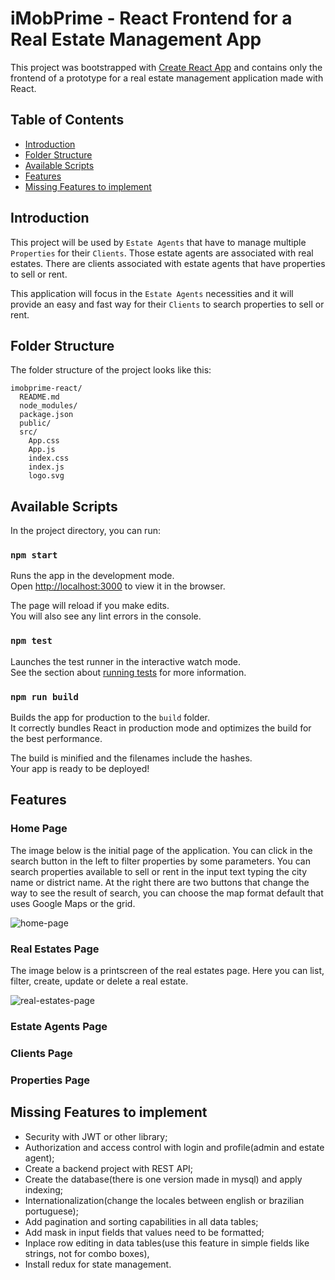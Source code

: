 
# iMobPrime - React Frontend for a Real Estate Management App

This project was bootstrapped with [Create React App](https://github.com/facebookincubator/create-react-app) and contains only the frontend of a prototype for a real estate management application made with React.

## Table of Contents

- [Introduction](#introduction)
- [Folder Structure](#folder-structure)
- [Available Scripts](#available-scripts)
- [Features](#features)
- [Missing Features to implement](#missing-features-to-implement)

## Introduction

This project will be used by `Estate Agents` that have to manage multiple `Properties` for their `Clients`. Those estate agents are associated with real estates. There are clients associated with estate agents that have properties to sell or rent.

This application will focus in the `Estate Agents` necessities and it will provide an easy and fast way for their `Clients` to search properties to sell or rent.

## Folder Structure

The folder structure of the project looks like this:

```
imobprime-react/
  README.md
  node_modules/
  package.json
  public/
  src/
    App.css
    App.js
    index.css
    index.js
    logo.svg
```

## Available Scripts

In the project directory, you can run:

### `npm start`

Runs the app in the development mode.<br>
Open [http://localhost:3000](http://localhost:3000) to view it in the browser.

The page will reload if you make edits.<br>
You will also see any lint errors in the console.

### `npm test`

Launches the test runner in the interactive watch mode.<br>
See the section about [running tests](#running-tests) for more information.

### `npm run build`

Builds the app for production to the `build` folder.<br>
It correctly bundles React in production mode and optimizes the build for the best performance.

The build is minified and the filenames include the hashes.<br>
Your app is ready to be deployed!

## Features

### Home Page

The image below is the initial page of the application. You can click in the search button in the left to filter properties by some parameters. You can search properties available to sell or rent in the input text typing the city name or district name. At the right there are two buttons that change the way to see the result of search, you can choose the map format default that uses Google Maps or the grid.

![home-page](https://user-images.githubusercontent.com/6424524/32994027-a0fe05b6-cd48-11e7-8cde-60b15eff4a08.png)

### Real Estates Page

The image below is a printscreen of the real estates page. Here you can list, filter, create, update or delete a real estate.

![real-estates-page](https://user-images.githubusercontent.com/6424524/32994098-c67492fa-cd49-11e7-9366-cec7347bd36f.png)

### Estate Agents Page

### Clients Page

### Properties Page

## Missing Features to implement

* Security with JWT or other library;
* Authorization and access control with login and profile(admin and estate agent);
* Create a backend project with REST API;
* Create the database(there is one version made in mysql) and apply indexing;
* Internationalization(change the locales between english or brazilian portuguese);
* Add pagination and sorting capabilities in all data tables;
* Add mask in input fields that values need to be formatted;
* Inplace row editing in data tables(use this feature in simple fields like strings, not for combo boxes),
* Install redux for state management.
